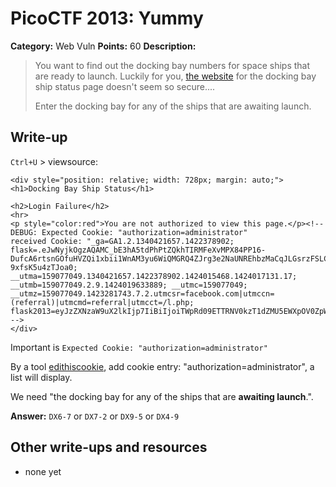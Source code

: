 # PicoCTF 2013: Yummy

**Category:** Web Vuln
**Points:** 60
**Description:**

> You want to find out the docking bay numbers for space ships that are ready to launch. Luckily for you, [the website](https://2013.picoctf.com/problems/yummy) for the docking bay ship status page doesn't seem so secure....
>
> Enter the docking bay for any of the ships that are awaiting launch.

## Write-up

`Ctrl+U` > viewsource:

```html5
<div style="position: relative; width: 728px; margin: auto;">
<h1>Docking Bay Ship Status</h1>

<h2>Login Failure</h2>
<hr>
<p style="color:red">You are not authorized to view this page.</p><!-- DEBUG: Expected Cookie: "authorization=administrator"
received Cookie: "_ga=GA1.2.1340421657.1422378902; flask=.eJwNyjkOgzAQAMC_bE3hA5tdPhPtZQkhTIRMFeXvMPX84PP16-DufcA6rtsnGOfuHVZQi1xbii1WnAM3yu6WiQMGRQ4ZJrg3e2NaUNREhbzMaCqJLGsrzFSLCcL_AZb9H0I.B8D6_A.bwT7VjEnDxXR-9xfsK5u4zTJoa0; __utma=159077049.1340421657.1422378902.1424015468.1424017131.17; __utmb=159077049.2.9.1424019633889; __utmc=159077049; __utmz=159077049.1423281743.7.2.utmcsr=facebook.com|utmccn=(referral)|utmcmd=referral|utmcct=/l.php; flask2013=eyJzZXNzaW9uX2lkIjp7IiBiIjoiTWpRd09ETTRNV0kzT1dZMU5EWXpOV0ZpWkdVNVpUYzJNREJqTjJJelltRT0ifSwidGlkIjoiMzMyYWFhMjcwOTVlNDFjMjlhMWZmOWQyZDY1Y2E2ZDgifQ.B8JkeQ.mg6M1lio8B5vRGIiiJhjYIfa_rI" -->
</div>
```
Important is `Expected Cookie: "authorization=administrator"`

By a tool [edithiscookie](https://chrome.google.com/webstore/detail/editthiscookie/fngmhnnpilhplaeedifhccceomclgfbg), add cookie entry: "authorization=administrator", a list will display.

We need "the docking bay for any of the ships that are **awaiting launch**.".

**Answer:** `DX6-7` or `DX7-2` or `DX9-5` or `DX4-9`

## Other write-ups and resources

* none yet